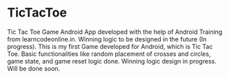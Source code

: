 # TicTacToe
Tic Tac Toe Game Android App developed with the help of Android Training from learncodeonline.in. Winning logic to be designed in the future (In progress). 
This is my first Game developed for Android, which is Tic Tac Toe. Basic functionalities like random placement of crosses and circles, game state, and game reset logic done. 
Winning logic design in progress. Will be done soon.
